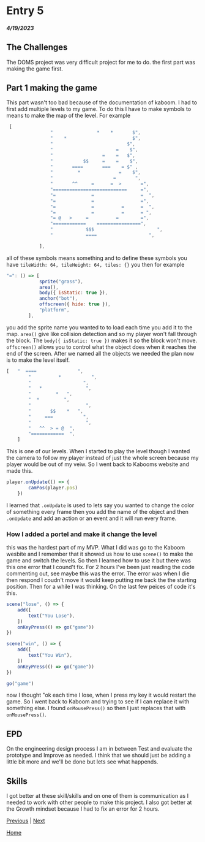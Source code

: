 # Entry 5
##### 4/19/2023

## The Challenges

The DOMS project was very difficult project for me to do. the first part was making the game first.

## Part 1 making the game

This part wasn't too bad because of the documentation of kaboom. I had to first add multiple levels to my game. To do this I have to make symbols to means to make the map of the level. For example

```js
 [
                "                *    *       $",
                "    *                        $",
                "                           $",
                "                       =    $",
                "                  =    =   $",
                "           $$     =    =    $",
                "       ====       ===    = $" ,
                "         *              =    $",
                "                      =       ",
                "       ^^     =      =  >       =",
                "===========================     =",
                "=             =                 =  ",
                "=             =                 =",
                "=             =          =      =  ",
                "=             =          =      = ",
                "= @   >     =          =        =",
                "============    ================",
                "            $$$                       ",
                "            ====                   ",

            ],

```
all of these symbols means something and to define these symbols you have `tileWidth: 64, tileHeight: 64, tiles: {}` you then for example
```js
"=": () => [
			sprite("grass"),
			area(),
			body({ isStatic: true }),
			anchor("bot"),
			offscreen({ hide: true }),
			"platform",
		],
```
you add the sprite name you wanted to to load each time you add it to the map. `area()` give like collision detection and so my player won't fall through the block. The `body({ isStatic: true })` makes it so the block won't move. `offscreen()` allows you to control what the object does when it reaches the end of the screen. After we named all the objects we needed the plan now is to make the level itself.

```js
[	"  ====               ",
	    "          *           ",
	    "                   ",
	    "   *                ",
		"         *   ",
		"  *         ",
		"                    ",
		"       $$    *   ",
		"     ===           ",
		"                    ",
		"   ^^  > = @  ",
		"============  ",
	]
```

This is one of our levels. When I started to play the level though I wanted the camera to follow my player instead of just the whole screen because my player would be out of my veiw. So I went back to Kabooms website and made this.

```js
player.onUpdate(() => {
		camPos(player.pos)
	})
```
I learned that `.onUpdate` is used to lets say you wanted to change the color of something every frame then you add the name of the object and then `.onUpdate` and add an action or an event and it will run every frame.


### How I added a portel and make it change the level

this was the hardest part of my MVP. What I did was go to the Kaboom wesbite and I remember that it showed us how to use `scene()` to make the game and switch the levels. So then I learned how to use it but there was this one error that I cound't fix. For 2 hours I've been just reading the code commenting out, see maybe this was the error. The error was when I die then respond I coudn't move it would keep putting me back the the starting position. Then for a while I was thinking. On the last few peices of code it's this.


``` js
scene("lose", () => {
	add([
		text("You Lose"),
	])
	onKeyPress(() => go("game"))
})

scene("win", () => {
	add([
		text("You Win"),
	])
	onKeyPress(() => go("game"))
})

go("game")
```
now I thought "ok each time I lose, when I press my key it would restart the game. So I went back to Kaboom and trying to see if I can replace it with something else. I found `onMousePress()` so then I just replaces that with `onMousePress()`.


## EPD
On the engineering design process I am in between Test and evaluate the prototype and Improve as needed. I think that we should just be adding a little bit more and we'll be done but lets see what happends.

## Skills
I got better at these skill/skills and on one of them is communication as I needed to work with other people to make this project. I also got better at the Growth mindset because I had to fix an error for 2 hours.









[Previous](entry04.md) | [Next](entry06.md)

[Home](../README.md)
